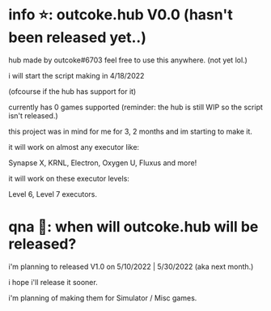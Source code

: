# info ⭐: outcoke.hub V0.0 (hasn't been released yet..)
hub made by outcoke#6703 feel free to use this anywhere. (not yet lol.)

i will start the script making in 4/18/2022

(ofcourse if the hub has support for it)

currently has 0 games supported (reminder: the hub is still WIP so the script isn't released.)

this project was in mind for me for 3, 2 months and im starting to make it.



it will work on almost any executor like:

Synapse X, KRNL, Electron, Oxygen U, Fluxus and more!

it will work on these executor levels:

Level 6, Level 7 executors.


# qna 💬: when will outcoke.hub will be released?
i'm planning to released V1.0 on 5/10/2022 | 5/30/2022 (aka next month.)

i hope i'll release it sooner.

i'm planning of making them for Simulator / Misc games.
